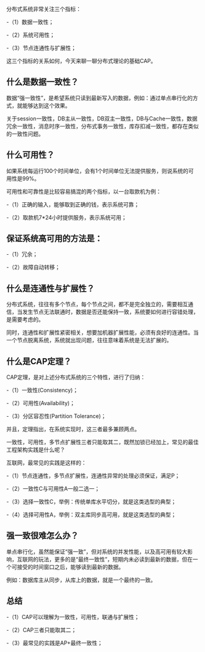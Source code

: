
分布式系统非常关注三个指标：

-（1）数据一致性；

-（2）系统可用性；

-（3）节点连通性与扩展性；

这三个指标的关系如何，今天来聊一聊分布式理论的基础CAP。



## 什么是数据一致性？

数据“强一致性”，是希望系统只读到最新写入的数据，例如：通过单点串行化的方式，就能够达到这个效果。



关于session一致性，DB主从一致性，DB双主一致性，DB与Cache一致性，数据冗余一致性，消息时序一致性，分布式事务一致性，库存扣减一致性，都存在类似的一致性问题。



## 什么可用性？

如果系统每运行100个时间单位，会有1个时间单位无法提供服务，则说系统的可用性是99%。



可用性和可靠性是比较容易搞混的两个指标，以一台取款机为例：

-（1）正确的输入，能够取到正确的钱，表示系统可靠；

-（2）取款机7*24小时提供服务，表示系统可用；



## 保证系统高可用的方法是：

-（1）冗余；

-（2）故障自动转移；



## 什么是连通性与扩展性？

分布式系统，往往有多个节点，每个节点之间，都不是完全独立的，需要相互通信，当发生节点无法联通时，数据是否还能保持一致，系统要如何进行容错处理，是需要考虑的。



同时，连通性和扩展性紧密相关，想要加机器扩展性能，必须有良好的连通性。当一个节点脱离系统，系统就出现问题，往往意味着系统是无法扩展的。



## 什么是CAP定理？

CAP定理，是对上述分布式系统的三个特性，进行了归纳：

-（1）一致性(Consistency)；

-（2）可用性(Availability)；

-（3）分区容忍性(Partition Tolerance)；

并且，定理指出，在系统实现时，这三者最多兼顾两点。



一致性，可用性，多节点扩展性三者只能取其二，既然加锁已经加上，常见的最佳工程架构实践是什么呢？

互联网，最常见的实践是这样的：

-（1）节点连通性，多节点扩展性，连通性异常的处理必须保证，满足P；

-（2）一致性C与可用性A一般二选一；

-（3）选择一致性C，举例：传统单库水平切分，就是这类选型的典型；

-（4）选择可用性A，举例：双主库同步高可用，就是这类选型的典型；



## 强一致很难怎么办？

单点串行化，虽然能保证“强一致”，但对系统的并发性能，以及高可用有较大影响，互联网的玩法，更多的是“最终一致性”，短期内未必读到最新的数据，但在一个可接受的时间窗口之后，能够读到最新的数据。



例如：数据库主从同步，从库上的数据，就是一个最终的一致。



## 总结

-（1）CAP可以理解为一致性，可用性，联通与扩展性；

-（2）CAP三者只能取其二；

-（3）最常见的实践是AP+最终一致性；
